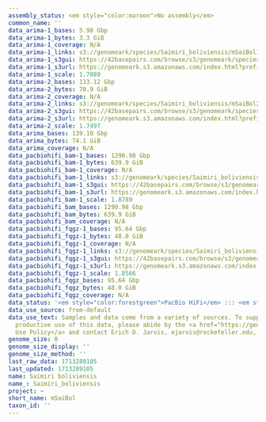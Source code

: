 ```yaml
---
assembly_status: <em style="color:maroon">No assembly</em>
common_name: ''
data_arima-1_bases: 5.98 Gbp
data_arima-1_bytes: 3.3 GiB
data_arima-1_coverage: N/A
data_arima-1_links: s3://genomeark/species/Saimiri_boliviensis/mSaiBol1/genomic_data/arima/<br>
data_arima-1_s3gui: https://42basepairs.com/browse/s3/genomeark/species/Saimiri_boliviensis/mSaiBol1/genomic_data/arima/
data_arima-1_s3url: https://genomeark.s3.amazonaws.com/index.html?prefix=species/Saimiri_boliviensis/mSaiBol1/genomic_data/arima/
data_arima-1_scale: 1.7089
data_arima-2_bases: 133.12 Gbp
data_arima-2_bytes: 70.9 GiB
data_arima-2_coverage: N/A
data_arima-2_links: s3://genomeark/species/Saimiri_boliviensis/mSaiBol2/genomic_data/arima/<br>
data_arima-2_s3gui: https://42basepairs.com/browse/s3/genomeark/species/Saimiri_boliviensis/mSaiBol2/genomic_data/arima/
data_arima-2_s3url: https://genomeark.s3.amazonaws.com/index.html?prefix=species/Saimiri_boliviensis/mSaiBol2/genomic_data/arima/
data_arima-2_scale: 1.7497
data_arima_bases: 139.10 Gbp
data_arima_bytes: 74.1 GiB
data_arima_coverage: N/A
data_pacbiohifi_bam-1_bases: 1290.98 Gbp
data_pacbiohifi_bam-1_bytes: 639.9 GiB
data_pacbiohifi_bam-1_coverage: N/A
data_pacbiohifi_bam-1_links: s3://genomeark/species/Saimiri_boliviensis/mSaiBol1/genomic_data/pacbio_hifi/<br>
data_pacbiohifi_bam-1_s3gui: https://42basepairs.com/browse/s3/genomeark/species/Saimiri_boliviensis/mSaiBol1/genomic_data/pacbio_hifi/
data_pacbiohifi_bam-1_s3url: https://genomeark.s3.amazonaws.com/index.html?prefix=species/Saimiri_boliviensis/mSaiBol1/genomic_data/pacbio_hifi/
data_pacbiohifi_bam-1_scale: 1.8789
data_pacbiohifi_bam_bases: 1290.98 Gbp
data_pacbiohifi_bam_bytes: 639.9 GiB
data_pacbiohifi_bam_coverage: N/A
data_pacbiohifi_fqgz-1_bases: 95.64 Gbp
data_pacbiohifi_fqgz-1_bytes: 48.0 GiB
data_pacbiohifi_fqgz-1_coverage: N/A
data_pacbiohifi_fqgz-1_links: s3://genomeark/species/Saimiri_boliviensis/mSaiBol1/genomic_data/pacbio_hifi/<br>
data_pacbiohifi_fqgz-1_s3gui: https://42basepairs.com/browse/s3/genomeark/species/Saimiri_boliviensis/mSaiBol1/genomic_data/pacbio_hifi/
data_pacbiohifi_fqgz-1_s3url: https://genomeark.s3.amazonaws.com/index.html?prefix=species/Saimiri_boliviensis/mSaiBol1/genomic_data/pacbio_hifi/
data_pacbiohifi_fqgz-1_scale: 1.8566
data_pacbiohifi_fqgz_bases: 95.64 Gbp
data_pacbiohifi_fqgz_bytes: 48.0 GiB
data_pacbiohifi_fqgz_coverage: N/A
data_status: '<em style="color:forestgreen">PacBio HiFi</em> ::: <em style="color:forestgreen">Arima</em>'
data_use_source: from-default
data_use_text: Samples and data come from a variety of sources. To support fair and
  productive use of this data, please abide by the <a href="https://genome10k.soe.ucsc.edu/data-use-policies/">Data
  Use Policy</a> and contact Erich D. Jarvis, ejarvis@rockefeller.edu, with any questions.
genome_size: 0
genome_size_display: ''
genome_size_method: ''
last_raw_data: 1713289105
last_updated: 1713289105
name: Saimiri boliviensis
name_: Saimiri_boliviensis
project: ~
short_name: mSaiBol
taxon_id: ''
---
```

